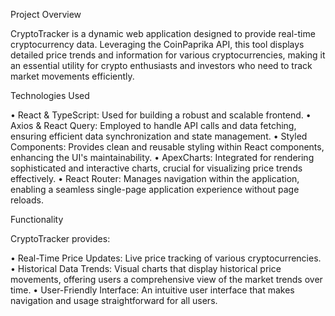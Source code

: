 Project Overview

CryptoTracker is a dynamic web application designed to provide real-time cryptocurrency data. Leveraging the CoinPaprika API, this tool displays detailed price trends and information for various cryptocurrencies, making it an essential utility for crypto enthusiasts and investors who need to track market movements efficiently.

Technologies Used

• React & TypeScript: Used for building a robust and scalable frontend.
• Axios & React Query: Employed to handle API calls and data fetching, ensuring efficient data synchronization and state management.
• Styled Components: Provides clean and reusable styling within React components, enhancing the UI's maintainability.
• ApexCharts: Integrated for rendering sophisticated and interactive charts, crucial for visualizing price trends effectively.
• React Router: Manages navigation within the application, enabling a seamless single-page application experience without page reloads.


Functionality

CryptoTracker provides:

• Real-Time Price Updates: Live price tracking of various cryptocurrencies.
• Historical Data Trends: Visual charts that display historical price movements, offering users a comprehensive view of the market trends over time.
• User-Friendly Interface: An intuitive user interface that makes navigation and usage straightforward for all users.
